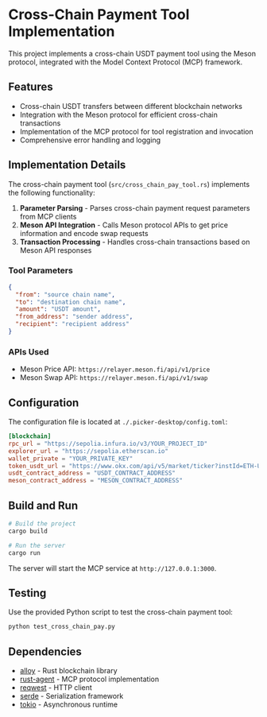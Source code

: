 # Cross-Chain Payment Tool Implementation

This project implements a cross-chain USDT payment tool using the Meson protocol, integrated with the Model Context Protocol (MCP) framework.

## Features

- Cross-chain USDT transfers between different blockchain networks
- Integration with the Meson protocol for efficient cross-chain transactions
- Implementation of the MCP protocol for tool registration and invocation
- Comprehensive error handling and logging

## Implementation Details

The cross-chain payment tool (`src/cross_chain_pay_tool.rs`) implements the following functionality:

1. **Parameter Parsing** - Parses cross-chain payment request parameters from MCP clients
2. **Meson API Integration** - Calls Meson protocol APIs to get price information and encode swap requests
3. **Transaction Processing** - Handles cross-chain transactions based on Meson API responses

### Tool Parameters

```json
{
  "from": "source chain name",
  "to": "destination chain name",
  "amount": "USDT amount",
  "from_address": "sender address",
  "recipient": "recipient address"
}
```

### APIs Used

- Meson Price API: `https://relayer.meson.fi/api/v1/price`
- Meson Swap API: `https://relayer.meson.fi/api/v1/swap`

## Configuration

The configuration file is located at `./.picker-desktop/config.toml`:

```toml
[blockchain]
rpc_url = "https://sepolia.infura.io/v3/YOUR_PROJECT_ID"
explorer_url = "https://sepolia.etherscan.io"
wallet_private = "YOUR_PRIVATE_KEY"
token_usdt_url = "https://www.okx.com/api/v5/market/ticker?instId=ETH-USDT"
usdt_contract_address = "USDT_CONTRACT_ADDRESS"
meson_contract_address = "MESON_CONTRACT_ADDRESS"
```

## Build and Run

```bash
# Build the project
cargo build

# Run the server
cargo run
```

The server will start the MCP service at `http://127.0.0.1:3000`.

## Testing

Use the provided Python script to test the cross-chain payment tool:

```bash
python test_cross_chain_pay.py
```

## Dependencies

- [alloy](https://github.com/alloy-rs/alloy) - Rust blockchain library
- [rust-agent](../rust-agent-crate) - MCP protocol implementation
- [reqwest](https://github.com/seanmonstar/reqwest) - HTTP client
- [serde](https://github.com/serde-rs/serde) - Serialization framework
- [tokio](https://github.com/tokio-rs/tokio) - Asynchronous runtime